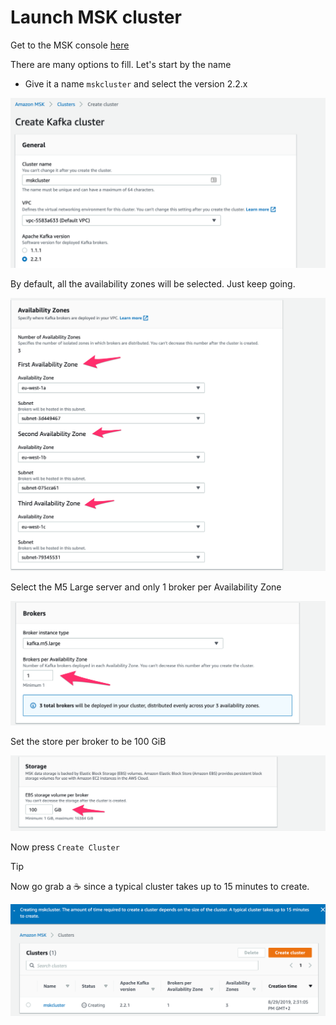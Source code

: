 # Launch MSK cluster

Get to the MSK console [here](https://eu-west-1.console.aws.amazon.com/msk/home?region=eu-west-1#/home)

There are many options to fill. Let's start by the name
* Give it a name <code>mskcluster</code> and select the version 2.2.x

![logo](launch-msk-1.png)

By default, all the availability zones will be selected. Just keep going.

![logo](launch-msk-2.png)

Select the M5 Large server and only 1 broker per Availability Zone


![logo](launch-msk-3.png)

Set the store per broker to be 100 GiB

![logo](launch-msk-4.png)

Now press <code>Create Cluster</code>

> [!TIP]
> Now go grab a :coffee: since a typical cluster takes up to 15 minutes to create.

![logo](launch-msk-5.png)